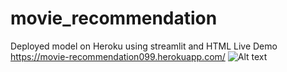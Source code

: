 # movie_recommendation
 
Deployed model on Heroku using streamlit and HTML
Live Demo https://movie-recommendation099.herokuapp.com/
![Alt text](relative/path/to/img.jpg?raw=true "Title")
